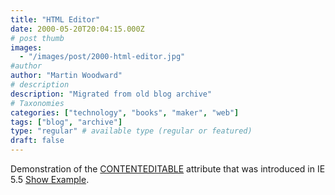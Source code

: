 ```yaml
---
title: "HTML Editor"
date: 2000-05-20T20:04:15.000Z
# post thumb
images:
  - "/images/post/2000-html-editor.jpg"
#author
author: "Martin Woodward"
# description
description: "Migrated from old blog archive"
# Taxonomies
categories: ["technology", "books", "maker", "web"]
tags: ["blog", "archive"]
type: "regular" # available type (regular or featured)
draft: false
---
```

Demonstration of the [CONTENTEDITABLE](http://msdn.microsoft.com/workshop/author/dhtml/reference/properties/contentEditable.asp) attribute that was introduced in IE 5.5 [Show Example](/sandbox/htmledit.html).